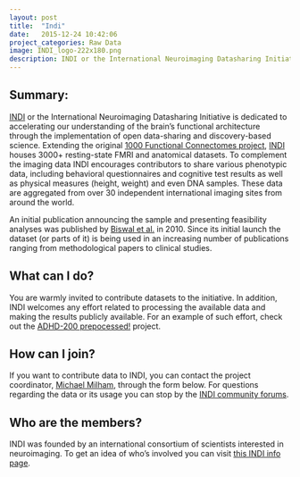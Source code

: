 ```yaml
---
layout: post
title:  "Indi"
date:   2015-12-24 10:42:06
project_categories: Raw Data
image: INDI_logo-222x180.png
description: INDI or the International Neuroimaging Datasharing Initiative is dedicated to accelerating our understanding of the brain’s functional architecture through the implementation of open data-sharing and discovery-based science.
---
```

## Summary:
[INDI](http://fcon_1000.projects.nitrc.org/index.html) or the International Neuroimaging Datasharing Initiative is dedicated to accelerating our understanding of the brain’s functional architecture through the implementation of open data-sharing and discovery-based science. Extending the original [1000 Functional Connectomes project](http://fcon_1000.projects.nitrc.org/fcpClassic/FcpTable.html), [INDI](http://fcon_1000.projects.nitrc.org/index.html) houses 3000+ resting-state FMRI and anatomical datasets. To complement the imaging data INDI encourages contributors to share various phenotypic data, including behavioral questionnaires and cognitive test results as well as physical measures (height, weight) and even DNA samples. These data are aggregated from over 30 independent international imaging sites from around the world.  

An initial publication announcing the sample and presenting feasibility analyses was published by [Biswal et al.](http://www.ncbi.nlm.nih.gov/pubmed/20176931) in 2010. Since its initial launch the dataset (or parts of it) is being used in an increasing number of publications ranging from methodological papers to clinical studies.

## What can I do?  
You are warmly invited to contribute datasets to the initiative. In addition, INDI welcomes any effort related to processing the available data and making the results publicly available. For an example of such effort, check out the [ADHD-200 prepocessed!](http://brainhack.org/2012/01/05/adhd200-preprocessed/) project.

## How can I join?
If you want to contribute data to INDI, you can contact the project coordinator, [Michael Milham](http://www.childmind.org/en/directory/clinicians/mmilham), through the form below. For questions regarding the data or its usage you can stop by the [INDI community forums](http://www.nitrc.org/forum/?group_id=296).

## Who are the members?
INDI was founded by an international consortium of scientists interested in neuroimaging. To get an idea of who’s involved you can visit [this INDI info page](http://fcon_1000.projects.nitrc.org/indi/indi_ack.html).
